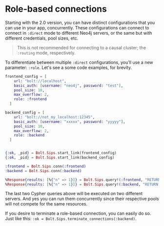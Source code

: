 # Role-based connections

Starting with the 2.0 version, you can have distinct configurations that you can use in your app, concurrently. These configurations can connect to connect in `:direct` mode to different Neo4j servers, or the same but with different credentials, pool sizes, etc.

> This is not recommended for connecting to a causal cluster; the `:routing` mode, respectively.

To differentiate between multiple `:direct` configurations, you'll use a new parameter: `:role`. Let's see a some code examples, for brevity.

```elixir
frontend_config = [
    url: "bolt://localhost",
    basic_auth: [username: "neo4j", password: "test"],
    pool_size: 10,
    max_overflow: 2,
    role: :frontend
  ]

backend_config = [
    url: "bolt://not_my_localhost:12345",
    basic_auth: [username: "xxxxx", password: "yyyyy"],
    pool_size: 10,
    max_overflow: 2,
    role: :backend
  ]


{:ok, _pid} = Bolt.Sips.start_link(frontend_config)
{:ok, _pid} = Bolt.Sips.start_link(backend_config)

:frontend = Bolt.Sips.conn(:frontend)
:backend = Bolt.Sips.conn(:backend)

%Response{results: [%{"n" => 1}]} = Bolt.Sips.query!(:frontend, "RETURN 1 as n")
%Response{results: [%{"n" => 1}]} = Bolt.Sips.query!(:backend, "RETURN 1 as n")

```

The last two Cypher queries above will be executed on two different servers. And yes you can run them concurrently since their respective pools will not compete for the same resources.

If you desire to terminate a role-based connection, you can easily do so. Just like this: `:ok = Bolt.Sips.terminate_connections(:backend)`.
